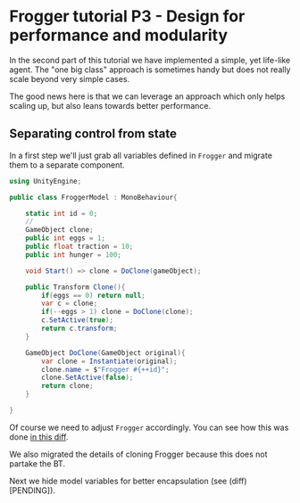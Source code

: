 # Frogger tutorial P3 - Design for performance and modularity

In the second part of this tutorial we have implemented a simple, yet life-like agent. The "one big class" approach is sometimes handy but does not really scale beyond very simple cases.

The good news here is that we can leverage an approach which only helps scaling up, but also leans towards better performance.

## Separating control from state

In a first step we'll just grab all variables defined in `Frogger` and migrate them to a separate component.

```cs
using UnityEngine;

public class FroggerModel : MonoBehaviour{

    static int id = 0;
    //
    GameObject clone;
    public int eggs = 1;
    public float traction = 10;
    public int hunger = 100;

    void Start() => clone = DoClone(gameObject);

    public Transform Clone(){
        if(eggs == 0) return null;
        var c = clone;
        if(--eggs > 1) clone = DoClone(clone);
        c.SetActive(true);
        return c.transform;
    }

    GameObject DoClone(GameObject original){
        var clone = Instantiate(original);
        clone.name = $"Frogger #{++id}";
        clone.SetActive(false);
        return clone;
    }

}
```

Of course we need to adjust `Frogger` accordingly. You can see how this was done [in this diff](PENDING).

We also migrated the details of cloning Frogger because this does not partake the BT.

Next we hide model variables for better encapsulation (see (diff)[PENDING]).

